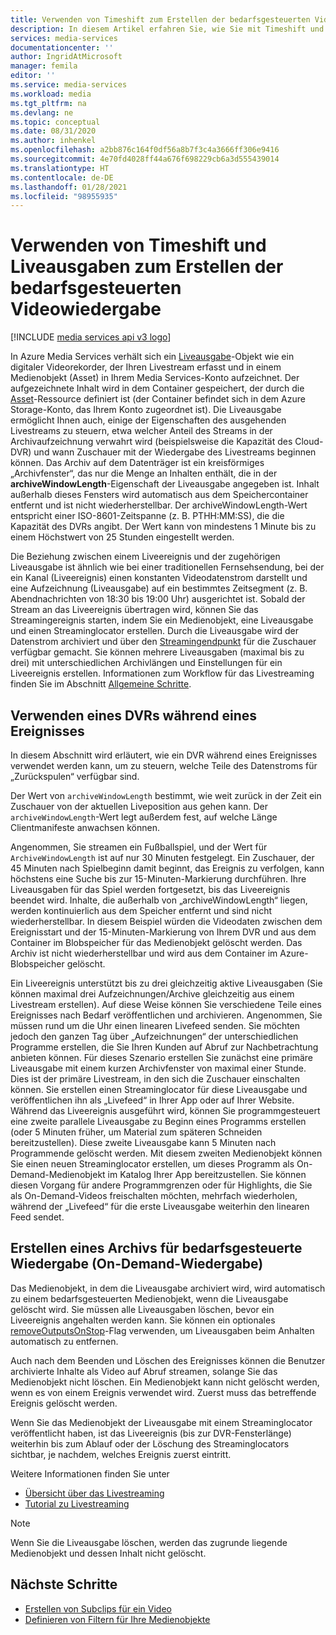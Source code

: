 ```yaml
---
title: Verwenden von Timeshift zum Erstellen der bedarfsgesteuerten Videowiedergabe
description: In diesem Artikel erfahren Sie, wie Sie mit Timeshift und Liveausgaben Livestreams aufzeichnen und bedarfsgesteuerte Wiedergaben erstellen können.
services: media-services
documentationcenter: ''
author: IngridAtMicrosoft
manager: femila
editor: ''
ms.service: media-services
ms.workload: media
ms.tgt_pltfrm: na
ms.devlang: ne
ms.topic: conceptual
ms.date: 08/31/2020
ms.author: inhenkel
ms.openlocfilehash: a2bb876c164f0df56a8b7f3c4a3666ff306e9416
ms.sourcegitcommit: 4e70fd4028ff44a676f698229cb6a3d555439014
ms.translationtype: HT
ms.contentlocale: de-DE
ms.lasthandoff: 01/28/2021
ms.locfileid: "98955935"
---
```

# <a name="use-time-shifting-and-live-outputs-to-create-on-demand-video-playback"></a>Verwenden von Timeshift und Liveausgaben zum Erstellen der bedarfsgesteuerten Videowiedergabe

[!INCLUDE [media services api v3 logo](./includes/v3-hr.md)]

In Azure Media Services verhält sich ein [Liveausgabe](/rest/api/media/liveoutputs)-Objekt wie ein digitaler Videorekorder, der Ihren Livestream erfasst und in einem Medienobjekt (Asset) in Ihrem Media Services-Konto aufzeichnet. Der aufgezeichnete Inhalt wird in dem Container gespeichert, der durch die [Asset](/rest/api/media/assets)-Ressource definiert ist (der Container befindet sich in dem Azure Storage-Konto, das Ihrem Konto zugeordnet ist). Die Liveausgabe ermöglicht Ihnen auch, einige der Eigenschaften des ausgehenden Livestreams zu steuern, etwa welcher Anteil des Streams in der Archivaufzeichnung verwahrt wird (beispielsweise die Kapazität des Cloud-DVR) und wann Zuschauer mit der Wiedergabe des Livestreams beginnen können. Das Archiv auf dem Datenträger ist ein kreisförmiges „Archivfenster“, das nur die Menge an Inhalten enthält, die in der **archiveWindowLength**-Eigenschaft der Liveausgabe angegeben ist. Inhalt außerhalb dieses Fensters wird automatisch aus dem Speichercontainer entfernt und ist nicht wiederherstellbar. Der archiveWindowLength-Wert entspricht einer ISO-8601-Zeitspanne (z. B. PTHH:MM:SS), die die Kapazität des DVRs angibt. Der Wert kann von mindestens 1 Minute bis zu einem Höchstwert von 25 Stunden eingestellt werden.

Die Beziehung zwischen einem Liveereignis und der zugehörigen Liveausgabe ist ähnlich wie bei einer traditionellen Fernsehsendung, bei der ein Kanal (Liveereignis) einen konstanten Videodatenstrom darstellt und eine Aufzeichnung (Liveausgabe) auf ein bestimmtes Zeitsegment (z. B. Abendnachrichten von 18:30 bis 19:00 Uhr) ausgerichtet ist. Sobald der Stream an das Liveereignis übertragen wird, können Sie das Streamingereignis starten, indem Sie ein Medienobjekt, eine Liveausgabe und einen Streaminglocator erstellen. Durch die Liveausgabe wird der Datenstrom archiviert und über den [Streamingendpunkt](/rest/api/media/streamingendpoints) für die Zuschauer verfügbar gemacht. Sie können mehrere Liveausgaben (maximal bis zu drei) mit unterschiedlichen Archivlängen und Einstellungen für ein Liveereignis erstellen. Informationen zum Workflow für das Livestreaming finden Sie im Abschnitt [Allgemeine Schritte](live-streaming-overview.md#general-steps).

## <a name="using-a-dvr-during-an-event"></a>Verwenden eines DVRs während eines Ereignisses

In diesem Abschnitt wird erläutert, wie ein DVR während eines Ereignisses verwendet werden kann, um zu steuern, welche Teile des Datenstroms für „Zurückspulen“ verfügbar sind.

Der Wert von `archiveWindowLength` bestimmt, wie weit zurück in der Zeit ein Zuschauer von der aktuellen Liveposition aus gehen kann. Der `archiveWindowLength`-Wert legt außerdem fest, auf welche Länge Clientmanifeste anwachsen können.

Angenommen, Sie streamen ein Fußballspiel, und der Wert für `ArchiveWindowLength` ist auf nur 30 Minuten festgelegt. Ein Zuschauer, der 45 Minuten nach Spielbeginn damit beginnt, das Ereignis zu verfolgen, kann höchstens eine Suche bis zur 15-Minuten-Markierung durchführen. Ihre Liveausgaben für das Spiel werden fortgesetzt, bis das Liveereignis beendet wird. Inhalte, die außerhalb von „archiveWindowLength“ liegen, werden kontinuierlich aus dem Speicher entfernt und sind nicht wiederherstellbar. In diesem Beispiel würden die Videodaten zwischen dem Ereignisstart und der 15-Minuten-Markierung von Ihrem DVR und aus dem Container im Blobspeicher für das Medienobjekt gelöscht werden. Das Archiv ist nicht wiederherstellbar und wird aus dem Container im Azure-Blobspeicher gelöscht.

Ein Liveereignis unterstützt bis zu drei gleichzeitig aktive Liveausgaben (Sie können maximal drei Aufzeichnungen/Archive gleichzeitig aus einem Livestream erstellen). Auf diese Weise können Sie verschiedene Teile eines Ereignisses nach Bedarf veröffentlichen und archivieren. Angenommen, Sie müssen rund um die Uhr einen linearen Livefeed senden. Sie möchten jedoch den ganzen Tag über „Aufzeichnungen“ der unterschiedlichen Programme erstellen, die Sie Ihren Kunden auf Abruf zur Nachbetrachtung anbieten können. Für dieses Szenario erstellen Sie zunächst eine primäre Liveausgabe mit einem kurzen Archivfenster von maximal einer Stunde. Dies ist der primäre Livestream, in den sich die Zuschauer einschalten können. Sie erstellen einen Streaminglocator für diese Liveausgabe und veröffentlichen ihn als „Livefeed“ in Ihrer App oder auf Ihrer Website. Während das Liveereignis ausgeführt wird, können Sie programmgesteuert eine zweite parallele Liveausgabe zu Beginn eines Programms erstellen (oder 5 Minuten früher, um Material zum späteren Schneiden bereitzustellen). Diese zweite Liveausgabe kann 5 Minuten nach Programmende gelöscht werden. Mit diesem zweiten Medienobjekt können Sie einen neuen Streaminglocator erstellen, um dieses Programm als On-Demand-Medienobjekt im Katalog Ihrer App bereitzustellen. Sie können diesen Vorgang für andere Programmgrenzen oder für Highlights, die Sie als On-Demand-Videos freischalten möchten, mehrfach wiederholen, während der „Livefeed“ für die erste Liveausgabe weiterhin den linearen Feed sendet.

## <a name="creating-an-archive-for-on-demand-playback"></a>Erstellen eines Archivs für bedarfsgesteuerte Wiedergabe (On-Demand-Wiedergabe)

Das Medienobjekt, in dem die Liveausgabe archiviert wird, wird automatisch zu einem bedarfsgesteuerten Medienobjekt, wenn die Liveausgabe gelöscht wird. Sie müssen alle Liveausgaben löschen, bevor ein Liveereignis angehalten werden kann. Sie können ein optionales [removeOutputsOnStop](/rest/api/media/liveevents/stop#request-body)-Flag verwenden, um Liveausgaben beim Anhalten automatisch zu entfernen.

Auch nach dem Beenden und Löschen des Ereignisses können die Benutzer archivierte Inhalte als Video auf Abruf streamen, solange Sie das Medienobjekt nicht löschen. Ein Medienobjekt kann nicht gelöscht werden, wenn es von einem Ereignis verwendet wird. Zuerst muss das betreffende Ereignis gelöscht werden.

Wenn Sie das Medienobjekt der Liveausgabe mit einem Streaminglocator veröffentlicht haben, ist das Liveereignis (bis zur DVR-Fensterlänge) weiterhin bis zum Ablauf oder der Löschung des Streaminglocators sichtbar, je nachdem, welches Ereignis zuerst eintritt.

Weitere Informationen finden Sie unter

- [Übersicht über das Livestreaming](live-streaming-overview.md)
- [Tutorial zu Livestreaming](stream-live-tutorial-with-api.md)

> [!NOTE]
> Wenn Sie die Liveausgabe löschen, werden das zugrunde liegende Medienobjekt und dessen Inhalt nicht gelöscht.

## <a name="next-steps"></a>Nächste Schritte

* [Erstellen von Subclips für ein Video](subclip-video-rest-howto.md)
* [Definieren von Filtern für Ihre Medienobjekte](filters-dynamic-manifest-rest-howto.md)
